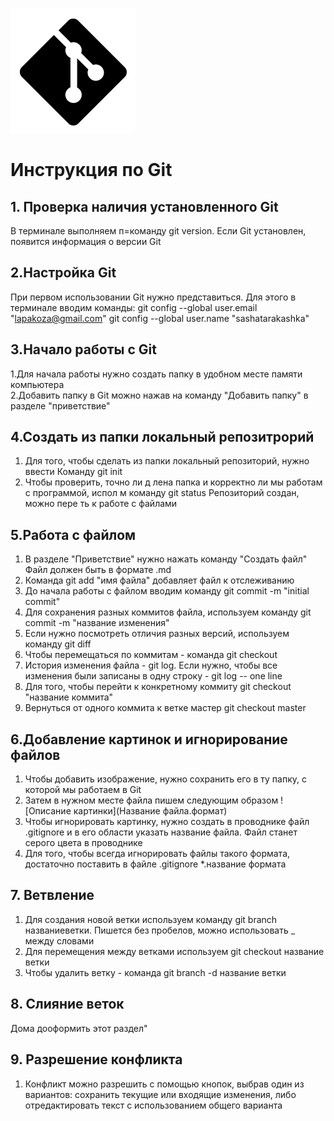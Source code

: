 ![logotip git esli poteryaetsya](logomark-black.png)
# Инструкция по Git
## 1. Проверка наличия установленного Git 
В терминале выполняем п=команду git version. Если Git установлен, появится информация о версии Git
## 2.Настройка Git 
При первом использовании Git нужно представиться. Для этого в терминале вводим команды: 
git config --global user.email "lapakoza@gmail.com"
git config --global user.name "sashatarakashka"
## 3.Начало работы с Git 
1.Для начала работы нужно создать папку в удобном месте памяти компьютера  
2.Добавить папку в Git можно нажав на команду "Добавить папку" в разделе "приветствие"
## 4.Создать из папки локальный репозитрорий 
1. Для того, чтобы сделать из папки локальный репозиторий, нужно ввести Команду git init
2. Чтобы проверить, точно ли д лена папка и корректно ли мы работам с программой, испол м команду git status
Репозиторий создан, можно пере ть к работе с файлами 
## 5.Работа с файлом
1. В разделе "Приветствие" нужно нажать команду "Создать файл" Файл должен быть в формате .md
2. Команда git add "имя файла" добавляет файл к отслеживанию
3. До начала работы с файлом вводим команду git commit -m "initial commit"
4. Для сохранения разных коммитов файла, используем команду git commit -m "название изменения"
5. Если нужно посмотреть отличия разных версий, используем команду git diff
6. Чтобы перемещаться по коммитам - команда git checkout 
7. История изменения файла - git log. Если нужно, чтобы все изменения были записаны в одну строку - git log -- one line
8. Для того, чтобы перейти к конкретному коммиту git checkout "название коммита" 
9. Вернуться от одного коммита к ветке мастер git checkout master 
## 6.Добавление картинок и игнорирование файлов
1. Чтобы добавить изображение, нужно сохранить его в ту папку, с которой мы работаем в Git
2. Затем в нужном месте файла пишем следующим образом ![Описание картинки](Название файла.формат)
3. Чтобы игнорировать картинку, нужно создать в проводнике файл .gitignore и в его области указать название файла. Файл станет серого цвета в проводнике 
4. Для того, чтобы всегда игнорировать файлы такого формата, достаточно поставить в файле .gitignore 
*.название формата
## 7. Ветвление 
1. Для создания новой ветки используем команду git branch названиеветки. Пишется без пробелов, можно использовать _ между словами 
2. Для перемещения между ветками используем git checkout название ветки 
3. Чтобы удалить ветку - команда git branch -d название ветки 
## 8. Слияние веток 
Дома дооформить этот раздел"
## 9. Разрешение конфликта 
1. Конфликт можно разрешить с помощью кнопок, выбрав один из вариантов: сохранить текущие или входящие изменения, либо отредактировать текст с использованием общего варианта 
